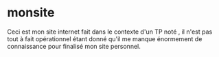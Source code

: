 # monsite
Ceci est mon site internet fait dans le contexte d'un TP noté , il n'est pas tout à fait opérationnel étant donné qu'il me manque énormement de connaissance pour finalisé mon site personnel.
